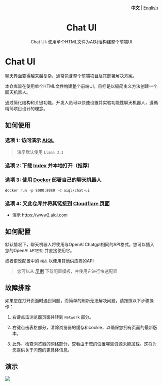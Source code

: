 <div align="right">
   <strong>中文</strong> | <a href="README.md">English</a>
</div>
<div align="center">
<h1>Chat UI</h1>
<p>Chat UI: 使用单个HTML文件为AI对话构建整个前端UI</p>
</div>

# Chat UI

聊天界面变得越来越复杂，通常包含整个前端项目及其部署解决方案。 

本仓库旨在使用单个HTML文件构建整个前端UI，目标是以极简主义方法创建一个聊天机器人。 

通过简化结构和关键功能，开发人员可以快速设置并实验功能性聊天机器人，遵循精简项目设计的理念。 

## 如何使用 

### 选项 1: 访问演示 [AIQL](https://chat.aiql.com/) 

> 演示默认使用 `Llama 3.1` 

### 选项 2: 下载 [Index](./index.html) 并本地打开（推荐） 

### 选项 3: 使用 [Docker](https://hub.docker.com/repository/docker/aiql/chat-ui/tags?page=1&ordering=last_updated) 部署自己的聊天机器人 

``` shell
docker run -p 8080:8080 -d aiql/chat-ui 
``` 

### 选项 4: 叉此仓库并将其链接到 [Cloudflare 页面](https://developers.cloudflare.com/pages) 

- 演示 <https://www2.aiql.com> 

## 如何配置 

默认情况下，聊天机器人将使用与OpenAI Chatgpt相同的API格式。您可以插入您的OpenAI `API密钥` 并直接使用它。 

或者更改配置中的 `端点` 以使用其他供应商的API 

> 您可以从 [示例](./example/config) 下载配置模板，并使用它进行快速配置 

## 故障排除 

如果您在打开页面时遇到问题，而简单的刷新无法解决问题，请按照以下步骤操作： 

1. 右键点击浏览器页面并转到 `Network` 部分。 

2. 右键点击表格部分，清除浏览器的缓存和cookie，以确保您拥有页面的最新版本。 

3. 此外，检查浏览器的网络部分，查看由于您的位置哪些资源未能加载。这将为您提供关于问题的更具体信息。 

## 演示 

![](./demo.gif)